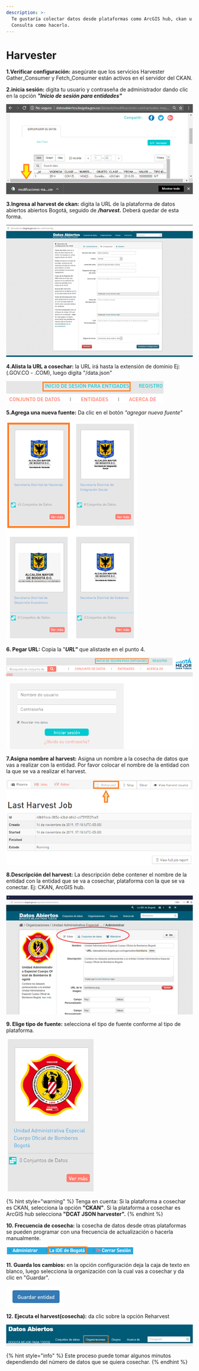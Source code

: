 ```yaml
---
description: >-
  Te gustaría colectar datos desde plataformas como ArcGIS hub, ckan u otras?.
  Consulta como hacerlo.
---
```


# Harvester

**1.Verificar configuración:** asegúrate que los servicios Harvester Gather\_Consumer y Fetch\_Consumer están activos en el servidor del CKAN.

**2.inicia sesión:** digita tu usuario y contraseña de administrador dando clic en la opción _**"Inicio de sesión para entidades"**_

![](.gitbook/assets/image%20%2826%29.png)

**3.Ingresa al harvest de ckan:** digita la URL de la plataforma de datos abiertos abiertos Bogotá, seguido de _**/harvest.**_ Deberá quedar de esta forma.

![](.gitbook/assets/image%20%28129%29.png)

**4.Alista la URL a cosechar:** la URL irá hasta la extensión de dominio Ej: \(.GOV.CO - .COM\), luego digita "/data.json"

![](.gitbook/assets/image%20%2820%29.png)

**5.Agrega una nueva fuente:** Da clic en el botón _"agregar nueva fuente"_

![](.gitbook/assets/image%20%28183%29.png)

**6. Pegar URL:** Copia la "_**URL"**_ que alistaste en el punto 4.

![](.gitbook/assets/image%20%2883%29.png)

**7.Asigna nombre al harvest:** Asigna un nombre a la cosecha de datos que vas a realizar con la entidad. Por favor colocar el nombre de la entidad con la que se va a realizar el harvest.

![](.gitbook/assets/image%20%28155%29.png)

**8.Descripción del harvest:** La descripción debe contener el nombre de la entidad con la entidad que se va a cosechar, plataforma con la que se va conectar. Ej: CKAN, ArcGIS hub.

![](.gitbook/assets/image%20%2839%29.png)

**9. Elige tipo de fuente:** selecciona el tipo de fuente conforme al tipo de plataforma.

![](.gitbook/assets/image%20%28176%29.png)

{% hint style="warning" %}
Tenga en cuenta: Si la plataforma a cosechar es CKAN, selecciona la opción **"CKAN"**. Si la plataforma a cosechar es ArcGIS hub selecciona **"DCAT JSON harvester".**
{% endhint %}

**10. Frecuencia de cosecha:** la cosecha de datos desde otras plataformas se pueden programar con una frecuencia de actualización o hacerla manualmente.

![](.gitbook/assets/image%20%28191%29.png)

**11. Guarda los cambios:** en la opción configuración deja la caja de texto en blanco, luego selecciona la organización con la cual vas a cosechar y da clic en "Guardar".

![](.gitbook/assets/image%20%28125%29.png)

**12. Ejecuta el harvest\(cosecha\):** da clic sobre la opción Reharvest

![](.gitbook/assets/image%20%28157%29.png)

{% hint style="info" %}
Este proceso puede tomar algunos minutos dependiendo del número de datos que se quiera cosechar.
{% endhint %}

